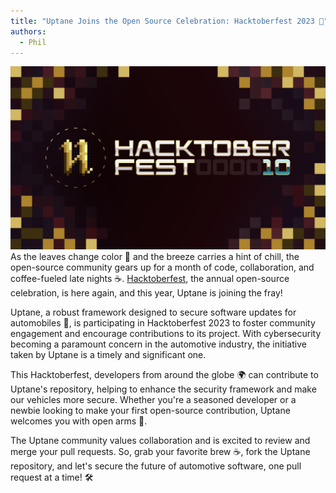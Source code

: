 ```yaml
---
title: "Uptane Joins the Open Source Celebration: Hacktoberfest 2023 🎉"
authors:
  - Phil
---
```


![](hf10_banner_1032x600.png)
As the leaves change color 🍂 and the breeze carries a hint of chill, the open-source community gears up for a month of code, collaboration, and coffee-fueled late nights ☕. [Hacktoberfest](https://hacktoberfest.com/), the annual open-source celebration, is here again, and this year, Uptane is joining the fray!

Uptane, a robust framework designed to secure software updates for automobiles 🚗, is participating in Hacktoberfest 2023 to foster community engagement and encourage contributions to its project. With cybersecurity becoming a paramount concern in the automotive industry, the initiative taken by Uptane is a timely and significant one.

This Hacktoberfest, developers from around the globe 🌍 can contribute to Uptane's repository, helping to enhance the security framework and make our vehicles more secure. Whether you're a seasoned developer or a newbie looking to make your first open-source contribution, Uptane welcomes you with open arms 🤗.

The Uptane community values collaboration and is excited to review and merge your pull requests. So, grab your favorite brew ☕, fork the Uptane repository, and let's secure the future of automotive software, one pull request at a time! 🛠️
